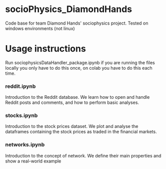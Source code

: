 # socioPhysics_DiamondHands
Code base for team Diamond Hands' sociophysics project. Tested on windows environments (not linux)

# Usage instructions
Run sociophysicsDataHandler_package.ipynb if you are running the files locally you only have to do this once, on colab you have to do this each time.

### reddit.ipynb 
Introduction to the Reddit database. We learn how to open and handle Reddit posts and comments, and how to perform basic analyses.

### stocks.ipynb 
Introduction to the stock prices dataset. We plot and analyse the dataframes containing the stock prices as traded in the financial markets.

### networks.ipynb 
Introduction to the concept of network. We define their main properties and show a real-world example
